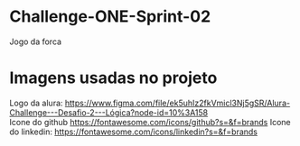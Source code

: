 # Challenge-ONE-Sprint-02
Jogo da forca

# Imagens usadas no projeto

Logo da alura: https://www.figma.com/file/ek5uhIz2fkVmicl3Nj5gSR/Alura-Challenge---Desafio-2---Lógica?node-id=10%3A158 <br>
Icone do github https://fontawesome.com/icons/github?s=&f=brands
Icone do linkedin: https://fontawesome.com/icons/linkedin?s=&f=brands
